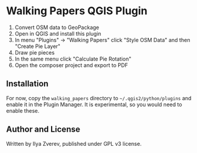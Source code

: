 # Walking Papers QGIS Plugin

1. Convert OSM data to GeoPackage
2. Open in QGIS and install this plugin
3. In menu "Plugins" -> "Walking Papers" click "Style OSM Data" and then "Create Pie Layer"
4. Draw pie pieces
5. In the same menu click "Calculate Pie Rotation"
6. Open the composer project and export to PDF

## Installation

For now, copy the `walking_papers` directory to `~/.qgis2/python/plugins` and enable it in the Plugin Manager.
It is experimental, so you would need to enable these.

## Author and License

Written by Ilya Zverev, published under GPL v3 license.
